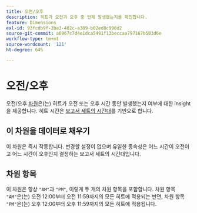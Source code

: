 ```yaml
---
title: 오전/오후
description: 히트가 오전과 오후 중 언제 발생했는지를 확인합니다.
feature: Dimensions
exl-id: 93fcdb9f-2ba3-402c-a389-b02ed8c990d2
source-git-commit: a6967c7d4e1dca5491f13beccaa797167b503d6e
workflow-type: tm+mt
source-wordcount: '121'
ht-degree: 64%

---
```


# 오전/오후

오전/오후 [차원](overview.md)은(는) 히트가 오전 또는 오후 시간 동안 발생했는지 여부에 대한 insight을 제공합니다. 히트 시간은 [보고서 세트의 시간대](/help/admin/tools/manage-rs/edit-settings/general/general-acct-settings-admin.md)를 기반으로 합니다.

## 이 차원을 데이터로 채우기

이 차원은 즉시 작동합니다. 변경할 설정이 없으며 유일한 종속성은 어느 시간이 오전이고 어느 시간이 오후인지 결정하는 보고서 세트의 시간대입니다.

## 차원 항목

이 차원은 항상 `"AM"`과 `"PM"`, 이렇게 두 개의 차원 항목을 포함합니다. 차원 항목 `"AM"`은(는) 오전 12:00부터 오전 11:59까지의 모든 히트에 적용되는 반면, 차원 항목 `"PM"`은(는) 오후 12:00부터 오후 11:59까지의 모든 히트에 적용됩니다.

